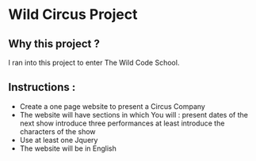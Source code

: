 # Wild Circus Project

## Why this project ?

I ran into this project to enter The Wild Code School.

## Instructions :
- Create a one page website to present a Circus Company
- The website will have sections in which You will :
     present dates of the next show
     introduce three performances at least
     introduce the characters of the show
- Use at least one Jquery
- The website will be in English

